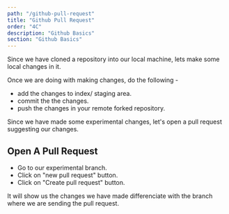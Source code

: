 ```yaml
---
path: "/github-pull-request"
title: "Github Pull Request"
order: "4C"
description: "Github Basics"
section: "Github Basics"
---
```


Since we have cloned a repository into our local machine, lets make some local changes in it.

Once we are doing with making changes, do the following -

- add the changes to index/ staging area.
- commit the the changes.
- push the changes in your remote forked repository.

Since we have made some experimental changes, let's open a pull request suggesting our changes.

## Open A Pull Request

- Go to our experimental branch.
- Click on "new pull request" button.
- Click on "Create pull request" button.

It will show us the changes we have made differenciate with the branch where we are sending the pull request.
